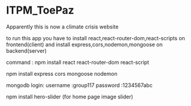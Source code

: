 # ITPM_ToePaz
Apparently this is now a climate crisis website

to run this app you have to install react,react-router-dom,react-scripts on frontend(client) and install express,cors,nodemon,mongoose on backend(server)

 command : 
  npm install react react-router-dom react-script
  
  npm install express cors mongoose nodemon
  

 mongodb login: username :group117
                password :1234567abc

npm install hero-slider (for home page image slider)